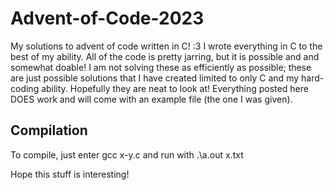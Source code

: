 # Advent-of-Code-2023
My solutions to advent of code written in C! :3
I wrote everything in C to the best of my ability. All of the code is pretty jarring, but it is possible and and somewhat doable! I am not solving these as efficiently as possible; these are just possible solutions that I have created limited to only C and my hard-coding ability.
Hopefully they are neat to look at! Everything posted here DOES work and will come with an example file (the one I was given).

## Compilation
To compile, just enter
  gcc x-y.c
and run with
  .\a.out x.txt

Hope this stuff is interesting!
